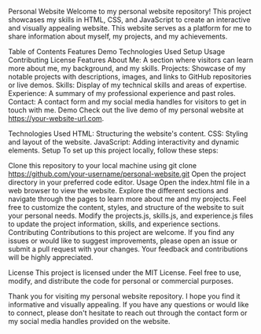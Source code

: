 
Personal Website
Welcome to my personal website repository! This project showcases my skills in HTML, CSS, and JavaScript to create an interactive and visually appealing website. This website serves as a platform for me to share information about myself, my projects, and my achievements.

Table of Contents
Features
Demo
Technologies Used
Setup
Usage
Contributing
License
Features
About Me: A section where visitors can learn more about me, my background, and my skills.
Projects: Showcase of my notable projects with descriptions, images, and links to GitHub repositories or live demos.
Skills: Display of my technical skills and areas of expertise.
Experience: A summary of my professional experience and past roles.
Contact: A contact form and my social media handles for visitors to get in touch with me.
Demo
Check out the live demo of my personal website at https://your-website-url.com.

Technologies Used
HTML: Structuring the website's content.
CSS: Styling and layout of the website.
JavaScript: Adding interactivity and dynamic elements.
Setup
To set up this project locally, follow these steps:

Clone this repository to your local machine using git clone https://github.com/your-username/personal-website.git
Open the project directory in your preferred code editor.
Usage
Open the index.html file in a web browser to view the website.
Explore the different sections and navigate through the pages to learn more about me and my projects.
Feel free to customize the content, styles, and structure of the website to suit your personal needs.
Modify the projects.js, skills.js, and experience.js files to update the project information, skills, and experience sections.
Contributing
Contributions to this project are welcome. If you find any issues or would like to suggest improvements, please open an issue or submit a pull request with your changes. Your feedback and contributions will be highly appreciated.

License
This project is licensed under the MIT License. Feel free to use, modify, and distribute the code for personal or commercial purposes.

Thank you for visiting my personal website repository. I hope you find it informative and visually appealing. If you have any questions or would like to connect, please don't hesitate to reach out through the contact form or my social media handles provided on the website.
